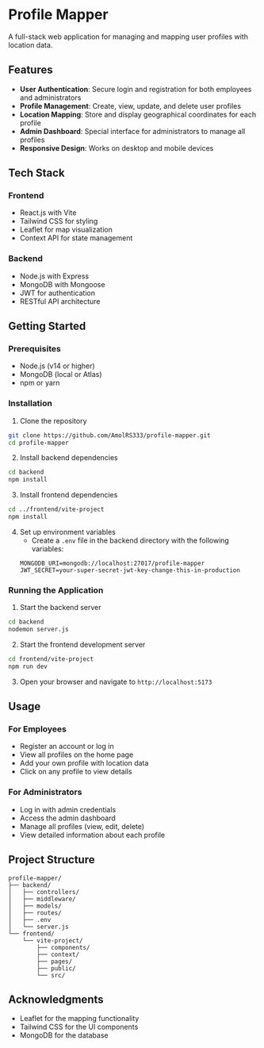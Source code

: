 # Profile Mapper

A full-stack web application for managing and mapping user profiles with location data.

## Features

- **User Authentication**: Secure login and registration for both employees and administrators
- **Profile Management**: Create, view, update, and delete user profiles
- **Location Mapping**: Store and display geographical coordinates for each profile
- **Admin Dashboard**: Special interface for administrators to manage all profiles
- **Responsive Design**: Works on desktop and mobile devices

## Tech Stack

### Frontend

- React.js with Vite
- Tailwind CSS for styling
- Leaflet for map visualization
- Context API for state management

### Backend

- Node.js with Express
- MongoDB with Mongoose
- JWT for authentication
- RESTful API architecture

## Getting Started

### Prerequisites

- Node.js (v14 or higher)
- MongoDB (local or Atlas)
- npm or yarn

### Installation

1. Clone the repository

```bash
git clone https://github.com/AmolRS333/profile-mapper.git
cd profile-mapper
```

2. Install backend dependencies

```bash
cd backend
npm install
```

3. Install frontend dependencies

```bash
cd ../frontend/vite-project
npm install
```

4. Set up environment variables
   - Create a `.env` file in the backend directory with the following variables:
   ```
   MONGODB_URI=mongodb://localhost:27017/profile-mapper
   JWT_SECRET=your-super-secret-jwt-key-change-this-in-production
   ```

### Running the Application

1. Start the backend server

```bash
cd backend
nodemon server.js
```

2. Start the frontend development server

```bash
cd frontend/vite-project
npm run dev
```

3. Open your browser and navigate to `http://localhost:5173`

## Usage

### For Employees

- Register an account or log in
- View all profiles on the home page
- Add your own profile with location data
- Click on any profile to view details

### For Administrators

- Log in with admin credentials
- Access the admin dashboard
- Manage all profiles (view, edit, delete)
- View detailed information about each profile

## Project Structure

```
profile-mapper/
├── backend/
│   ├── controllers/
│   ├── middleware/
│   ├── models/
│   ├── routes/
│   ├── .env
│   └── server.js
└── frontend/
    └── vite-project/
        ├── components/
        ├── context/
        ├── pages/
        ├── public/
        └── src/
```

## Acknowledgments

- Leaflet for the mapping functionality
- Tailwind CSS for the UI components
- MongoDB for the database
